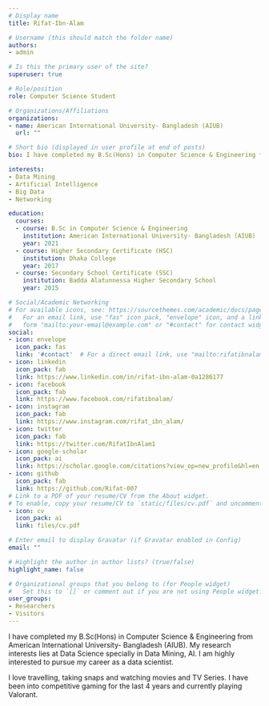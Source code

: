 ```yaml
---
# Display name
title: Rifat-Ibn-Alam

# Username (this should match the folder name)
authors:
- admin

# Is this the primary user of the site?
superuser: true

# Role/position
role: Computer Science Student

# Organizations/Affiliations
organizations:
- name: American International University- Bangladesh (AIUB)
  url: ""

# Short bio (displayed in user profile at end of posts)
bio: I have completed my B.Sc(Hons) in Computer Science & Engineering from American International University- Bangladesh (AIUB). My research interests lies at Data Science specially in Data Mining. I am highly interested to pursue my career as a data scientist.

interests:
- Data Mining
- Artificial Intelligence
- Big Data
- Networking

education:
  courses:
  - course: B.Sc in Computer Science & Engineering
    institution: American International University- Bangladesh (AIUB)
    year: 2021
  - course: Higher Secondary Certificate (HSC)
    institution: Dhaka College
    year: 2017
  - course: Secondary School Certificate (SSC)
    institution: Badda Alatunnessa Higher Secondary School
    year: 2015

# Social/Academic Networking
# For available icons, see: https://sourcethemes.com/academic/docs/page-builder/#icons
#   For an email link, use "fas" icon pack, "envelope" icon, and a link in the
#   form "mailto:your-email@example.com" or "#contact" for contact widget.
social:
- icon: envelope
  icon_pack: fas
  link: '#contact'  # For a direct email link, use "mailto:rifatibnalam50@gmail.com".
- icon: linkedin
  icon_pack: fab
  link: https://www.linkedin.com/in/rifat-ibn-alam-0a1286177
- icon: facebook
  icon_pack: fab
  link: https://www.facebook.com/rifatibnalam/
- icon: instagram
  icon_pack: fab
  link: https://www.instagram.com/rifat_ibn_alam/
- icon: twitter
  icon_pack: fab
  link: https://twitter.com/RifatIbnAlam1
- icon: google-scholar
  icon_pack: ai
  link: https://scholar.google.com/citations?view_op=new_profile&hl=en
- icon: github
  icon_pack: fab
  link: https://github.com/Rifat-007
# Link to a PDF of your resume/CV from the About widget.
# To enable, copy your resume/CV to `static/files/cv.pdf` and uncomment the lines below.
- icon: cv
  icon_pack: ai
  link: files/cv.pdf

# Enter email to display Gravatar (if Gravatar enabled in Config)
email: ""

# Highlight the author in author lists? (true/false)
highlight_name: false

# Organizational groups that you belong to (for People widget)
#   Set this to `[]` or comment out if you are not using People widget.
user_groups:
- Researchers
- Visitors
---
```


I have completed my B.Sc(Hons) in Computer Science & Engineering from American International University- Bangladesh (AIUB). 
My research interests lies at Data Science specially in Data Mining, AI. I am highly interested to pursue my career as a data scientist.

I love travelling, taking snaps and watching movies and TV Series. I have been into competitive gaming for the last 4 years and currently playing Valorant. 
